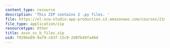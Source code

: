 ```yaml
---
content_type: resource
description: 'This ZIP contains 2 .py files. '
file: https://ol-ocw-studio-app-production.s3.amazonaws.com/courses/21m-380-music-and-technology-algorithmic-and-generative-music-spring-2010/f929be899a79c63f15c92d0fb49fa46d_assn_ss_b_files.zip
file_type: application/zip
resourcetype: Other
title: assn_ss_b_files.zip
uid: f929be89-9a79-c63f-15c9-2d0fb49fa46d
---
```

